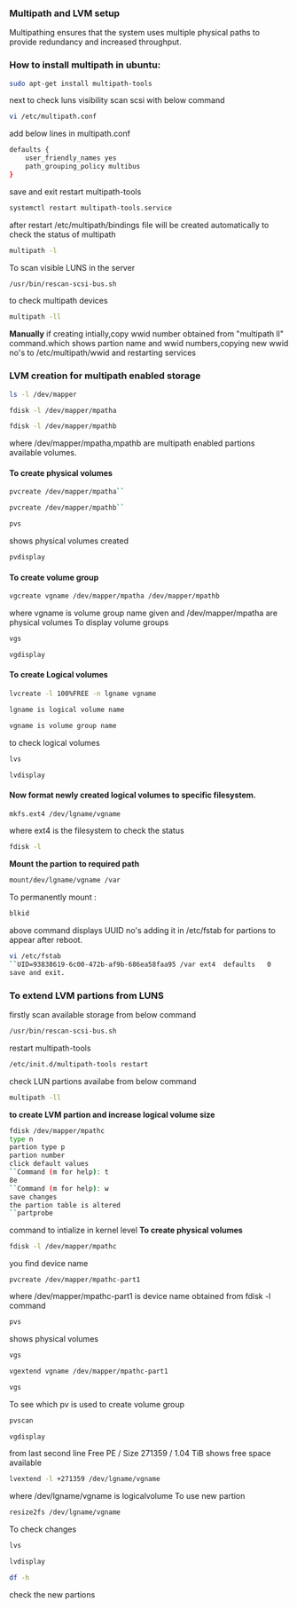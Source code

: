 ### Multipath and LVM setup

Multipathing ensures that the system uses multiple physical paths to provide redundancy and increased throughput.

### How to install multipath in ubuntu:
```bash
sudo apt-get install multipath-tools
```
next to check luns visibility scan scsi with below command 
```bash
vi /etc/multipath.conf 
```
add below lines in multipath.conf
```bash
defaults {
    user_friendly_names yes
    path_grouping_policy multibus
}
```
save and exit
restart multipath-tools
```bash
systemctl restart multipath-tools.service
```
after restart /etc/multipath/bindings file will be created automatically
to check the status of multipath
```bash
multipath -l
```
To scan visible LUNS in the server
```bash
/usr/bin/rescan-scsi-bus.sh
```
to check multipath devices
```bash
multipath -ll
```
**Manually** 
if creating intially,copy wwid number obtained from "multipath ll" command.which shows partion name and wwid numbers,copying new wwid no's 
 to /etc/multipath/wwid and restarting services
 
 ### LVM creation for multipath enabled storage
 
 ```bash
 ls -l /dev/mapper
 ```
 ```bash
 fdisk -l /dev/mapper/mpatha
 ```
 ```bash
 fdisk -l /dev/mapper/mpathb
```
 where /dev/mapper/mpatha,mpathb are multipath enabled partions available volumes.
 #### To create physical volumes
 ```bash
 pvcreate /dev/mapper/mpatha``
 ```
 ```bash
 pvcreate /dev/mapper/mpathb``
 ```
 ```bash
 pvs
 ```
 shows physical volumes created
 ```bash
 pvdisplay
 ```
 #### To create volume group
 ```bash 
 vgcreate vgname /dev/mapper/mpatha /dev/mapper/mpathb
 ```
 where vgname is volume group name given and /dev/mapper/mpatha are physical volumes
 To display volume groups
 ```bash
 vgs
 ```
 ```bash
 vgdisplay
 ```
 #### To create Logical volumes
 ```bash
 lvcreate -l 100%FREE -n lgname vgname
 ```
 ```bash
 lgname is logical volume name
 ```
 ```bash
 vgname is volume group name
 ```
 to check logical volumes
 ```bash
 lvs
 ```
 ```bash
 lvdisplay
 ```
 #### Now format newly created logical volumes to specific filesystem.
 ```bash
 mkfs.ext4 /dev/lgname/vgname
 ```
 where ext4 is the filesystem
 to check the status
 ```bash
 fdisk -l
 ```
**Mount the partion to required path**
```bash
mount/dev/lgname/vgname /var
```
To permanently mount :
```bash
blkid
```
above command displays UUID no's adding it in /etc/fstab for partions to appear after reboot.
```bash
vi /etc/fstab
``UID=93838619-6c00-472b-af9b-686ea58faa95 /var ext4  defaults   0     2
save and exit.
```
### To extend LVM partions from LUNS

firstly scan available storage from below command 
```bash
/usr/bin/rescan-scsi-bus.sh
```
restart multipath-tools
```bash
/etc/init.d/multipath-tools restart
```
check LUN partions availabe from below command
```bash
multipath -ll
```
**to create LVM partion and increase logical volume size**
```bash
fdisk /dev/mapper/mpathc
type n
partion type p
partion number
click default values
``Command (m for help): t
8e
``Command (m for help): w
save changes
the partion table is altered
``partprobe
```
command to intialize in kernel level
**To create physical volumes**
```bash 
fdisk -l /dev/mapper/mpathc
```
you find device name
```baash
pvcreate /dev/mapper/mpathc-part1
```
where /dev/mapper/mpathc-part1 is device name obtained from fdisk -l command
```bash
pvs
```
shows physical volumes
```bash
vgs
```
```bash
vgextend vgname /dev/mapper/mpathc-part1
```
```bash
vgs
```
To see which pv is used to create volume group
```bash
pvscan
```
```bash
vgdisplay
```
from last second line
Free PE / Size 271359 / 1.04 TiB
shows free space available
```bash
lvextend -l +271359 /dev/lgname/vgname
```
where /dev/lgname/vgname is logicalvolume
To use new partion
```bash
resize2fs /dev/lgname/vgname
```
To check changes
```bash
lvs
```
```bash
lvdisplay
```
```bash
df -h
```
check the new partions

